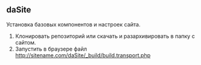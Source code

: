 ## daSite

Установка базовых компонентов и настроек сайта.

1. Клонировать репозиторий или скачать и разархивировать в папку с сайтом.
2. Запустить в браузере файл  http://sitename.com/daSite/_build/build.transport.php
